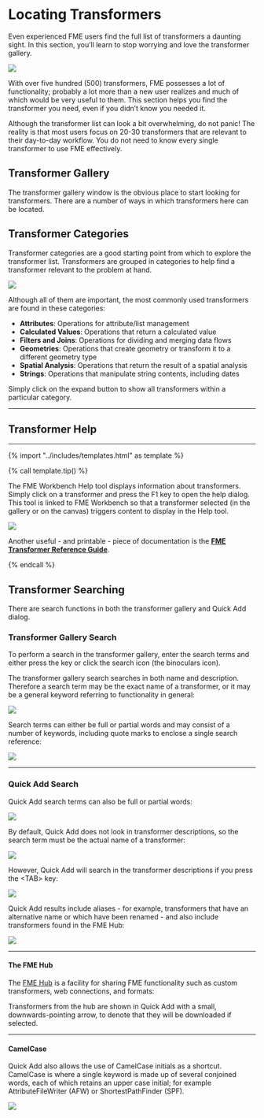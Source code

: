 # Locating Transformers

Even experienced FME users find the full list of transformers a daunting sight. In this section, you’ll learn to stop worrying and love the transformer gallery.

![](./Images/Img4.001.TransformerWebGallery.png)

With over five hundred (500) transformers, FME possesses a lot of functionality; probably a lot more than a new user realizes and much of which would be very useful to them. This section helps you find the transformer you need, even if you didn’t know you needed it.

Although the transformer list can look a bit overwhelming, do not panic! The reality is that most users focus on 20-30 transformers that are relevant to their day-to-day workflow. You do not need to know every single transformer to use FME effectively.

## Transformer Gallery

The transformer gallery window is the obvious place to start looking for transformers. There are a number of ways in which transformers here can be located.

## Transformer Categories

Transformer categories are a good starting point from which to explore the transformer list. Transformers are grouped in categories to help find a transformer relevant to the problem at hand.

![](./Images/Img4.002.TransformerGallery.png)

Although all of them are important, the most commonly used transformers are found in these categories:

- **Attributes**: Operations for attribute/list management
- **Calculated Values**: Operations that return a calculated value
- **Filters and Joins**: Operations for dividing and merging data flows
- **Geometries**: Operations that create geometry or transform it to a different geometry type
- **Spatial Analysis**: Operations that return the result of a spatial analysis
- **Strings**: Operations that manipulate string contents, including dates

Simply click on the expand button to show all transformers within a particular category.

---

## Transformer Help

---

{% import "../includes/templates.html" as template %}

{% call template.tip() %}

<p>The FME Workbench Help tool displays information about transformers. Simply click on a transformer and press the F1 key to open the help dialog. This tool is linked to FME Workbench so that a transformer selected (in the gallery or on the canvas) triggers content to display in the Help tool.</p>

<img src="./Images/Img4.003.TransformerGalleryHelpConnection.png">

<p>Another useful - and printable - piece of documentation is the <strong><a href="http://cdn.safe.com/resources/fme/FME-Transformer-Reference-Guide.pdf">FME Transformer Reference Guide</a></strong>.</p>

{% endcall %}

## Transformer Searching

There are search functions in both the transformer gallery and Quick Add dialog.

### Transformer Gallery Search

To perform a search in the transformer gallery, enter the search terms and either press the <enter> key or click the search icon (the binoculars icon).

The transformer gallery search searches in both name and description. Therefore a search term may be the exact name of a transformer, or it may be a general keyword referring to functionality in general:

![](./Images/Img4.004.TransformerGallerySearch.png)

Search terms can either be full or partial words and may consist of a number of keywords, including quote marks to enclose a single search reference:

![](./Images/Img4.005.GalleryQuotedSearch.png)

---

### Quick Add Search

Quick Add search terms can also be full or partial words:

![](./Images/Img4.006.QuickAddPartName.png)

By default, Quick Add does not look in transformer descriptions, so the search term must be the actual name of a transformer:

![](./Images/Img4.007.QuickAddNameOnly.png)

However, Quick Add will search in the transformer descriptions if you press the &lt;TAB&gt; key:

![](./Images/Img4.008.QuickAddKeywordSearch.png)

Quick Add results include aliases - for example, transformers that have an alternative name or which have been renamed - and also include transformers found in the FME Hub:

![](./Images/Img4.009.QuickAddAliasResult.png)

---

#### The FME Hub

The [FME Hub](https://hub.safe.com/) is a facility for sharing FME functionality such as custom transformers, web connections, and formats:

[](./Images/Img4.010.FMEHubWebSite.png)

Transformers from the hub are shown in Quick Add with a small, downwards-pointing arrow, to denote that they will be downloaded if selected.

---

#### CamelCase

Quick Add also allows the use of CamelCase initials as a shortcut. CamelCase is where a single keyword is made up of several conjoined words, each of which retains an upper case initial; for example AttributeFileWriter (AFW) or ShortestPathFinder (SPF).

![](./Images/Img4.011.QuickAddCamelCase.png)
